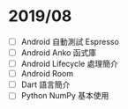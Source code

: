 # 2019/08

- [ ] Android 自動測試 Espresso
- [ ] Android Anko 函式庫
- [ ] Android Lifecycle 處理簡介
- [ ] Android Room
- [ ] Dart 語言簡介
- [ ] Python NumPy 基本使用
